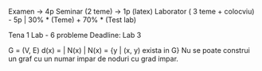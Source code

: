 Examen -> 4p
Seminar (2 teme) -> 1p (latex)
Laborator ( 3 teme + colocviu) - 5p | 30% * (Teme) + 70% * (Test lab)

Tena 1 Lab -  6 probleme Deadline: Lab 3

G = (V, E)
d(x) = | N(x) |
N(x) = {y | (x, y) exista in G}
Nu se poate construi un graf cu un numar impar de noduri cu grad impar.
